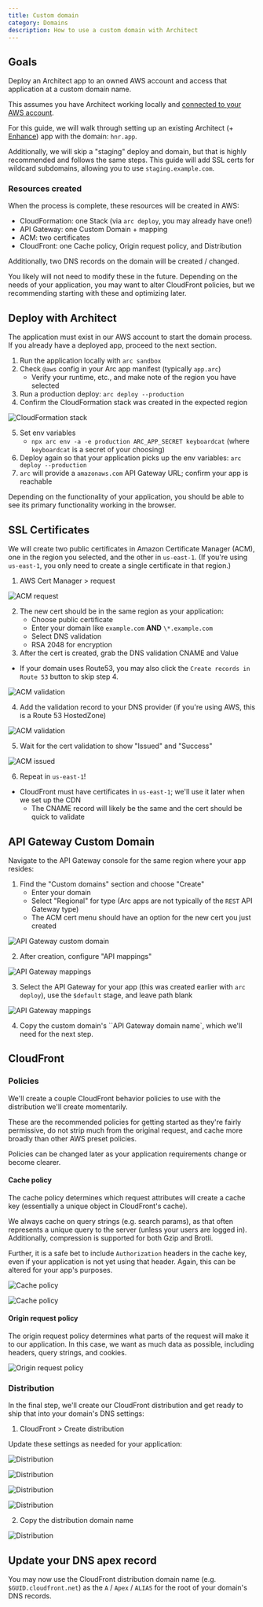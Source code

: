 ```yaml
---
title: Custom domain
category: Domains
description: How to use a custom domain with Architect
---
```


## Goals

Deploy an Architect app to an owned AWS account and access that application at a custom domain name.

This assumes you have Architect working locally and [connected to your AWS account](/docs/en/guides/developer-experience/create-aws-credentials).

For this guide, we will walk through setting up an existing Architect (+ [Enhance](https://enhance.dev/)) app with the domain: `hnr.app`.

Additionally, we will skip a "staging" deploy and domain, but that is highly recommended and follows the same steps. This guide will add SSL certs for wildcard subdomains, allowing you to use `staging.example.com`.


### Resources created

When the process is complete, these resources will be created in AWS:

- CloudFormation: one Stack (via `arc deploy`, you may already have one!)
- API Gateway: one Custom Domain + mapping
- ACM: two certificates
- CloudFront: one Cache policy, Origin request policy, and Distribution

Additionally, two DNS records on the domain will be created / changed.

You likely will not need to modify these in the future. Depending on the needs of your application, you may want to alter CloudFront policies, but we recommending starting with these and optimizing later.


## Deploy with Architect

The application must exist in our AWS account to start the domain process.
If you already have a deployed app, proceed to the next section.

1. Run the application locally with `arc sandbox`
2. Check `@aws` config in your Arc app manifest (typically `app.arc`)
	- Verify your runtime, etc., and make note of the region you have selected
3. Run a production deploy: `arc deploy --production`
4. Confirm the CloudFormation stack was created in the expected region

![CloudFormation stack](/images/custom-domain/1.png)

5. Set env variables
	- `npx arc env -a -e production ARC_APP_SECRET keyboardcat` (where `keyboardcat` is a secret of your choosing)
6. Deploy again so that your application picks up the env variables: `arc deploy --production`
7. `arc` will provide a `amazonaws.com` API Gateway URL; confirm your app is reachable

Depending on the functionality of your application, you should be able to see its primary functionality working in the browser.


## SSL Certificates

We will create two public certificates in Amazon Certificate Manager (ACM), one in the region you selected, and the other in `us-east-1`. (If you're using `us-east-1`, you only need to create a single certificate in that region.)

1. AWS Cert Manager > request

![ACM request](/images/custom-domain/2.png)

2. The new cert should be in the same region as your application:
	- Choose public certificate
	- Enter your domain like `example.com` **AND** `\*.example.com`
	- Select DNS validation
	- RSA 2048 for encryption
3. After the cert is created, grab the DNS validation CNAME and Value
  - If your domain uses Route53, you may also click the `Create records in Route 53` button to skip step 4.

![ACM validation](/images/custom-domain/3.png)

4. Add the validation record to your DNS provider (if you're using AWS, this is a Route 53 HostedZone)

![ACM validation](/images/custom-domain/4.png)

5. Wait for the cert validation to show "Issued" and "Success"

![ACM issued](/images/custom-domain/5.png)

6. Repeat in `us-east-1`!
  - CloudFront must have certificates in `us-east-1`; we'll use it later when we set up the CDN
	- The CNAME record will likely be the same and the cert should be quick to validate


## API Gateway Custom Domain

Navigate to the API Gateway console for the same region where your app resides:

1. Find the "Custom domains" section and choose "Create"
	- Enter your domain
	- Select "Regional" for type (Arc apps are not typically of the `REST` API Gateway type)
	- The ACM cert menu should have an option for the new cert you just created

![API Gateway custom domain](/images/custom-domain/6.png)

2. After creation, configure "API mappings"

![API Gateway mappings](/images/custom-domain/7.png)

3. Select the API Gateway for your app (this was created earlier with `arc deploy`), use the `$default` stage, and leave path blank

![API Gateway mappings](/images/custom-domain/8.png)

4. Copy the custom domain's ``API Gateway domain name`, which we'll need for the next step.


## CloudFront

### Policies

We'll create a couple CloudFront behavior policies to use with the distribution we'll create momentarily.

These are the recommended policies for getting started as they're fairly permissive, do not strip much from the original request, and cache more broadly than other AWS preset policies.

Policies can be changed later as your application requirements change or become clearer.


#### Cache policy

The cache policy determines which request attributes will create a cache key (essentially a unique object in CloudFront's cache).

We always cache on query strings (e.g. search params), as that often represents a unique query to the server (unless your users are logged in). Additionally, compression is supported for both Gzip and Brotli.

Further, it is a safe bet to include `Authorization` headers in the cache key, even if your application is not yet using that header. Again, this can be altered for your app's purposes.

![Cache policy](/images/custom-domain/9.png)

![Cache policy](/images/custom-domain/10.png)


#### Origin request policy

The origin request policy determines what parts of the request will make it to our application. In this case, we want as much data as possible, including headers, query strings, and cookies.

![Origin request policy](/images/custom-domain/11.png)


### Distribution

In the final step, we'll create our CloudFront distribution and get ready to ship that into your domain's DNS settings:

1. CloudFront > Create distribution

Update these settings as needed for your application:

![Distribution](/images/custom-domain/12.png)

![Distribution](/images/custom-domain/13.png)

![Distribution](/images/custom-domain/14.png)

![Distribution](/images/custom-domain/15.png)

2. Copy the distribution domain name

![Distribution](/images/custom-domain/16.png)


## Update your DNS apex record

You may now use the CloudFront distribution domain name (e.g. `$GUID.cloudfront.net`) as the `A` / `Apex` / `ALIAS` for the root of your domain's DNS records.
